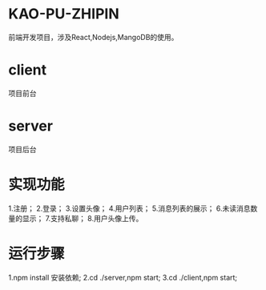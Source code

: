 # KAO-PU-ZHIPIN
前端开发项目，涉及React,Nodejs,MangoDB的使用。
# client
项目前台
# server
项目后台

# 实现功能
1.注册；
2.登录；
3.设置头像；
4.用户列表；
5.消息列表的展示；
6.未读消息数量的显示；
7.支持私聊；
8.用户头像上传。

# 运行步骤
1.npm install 安装依赖;
2.cd ./server,npm start;
3.cd ./client,npm start;
